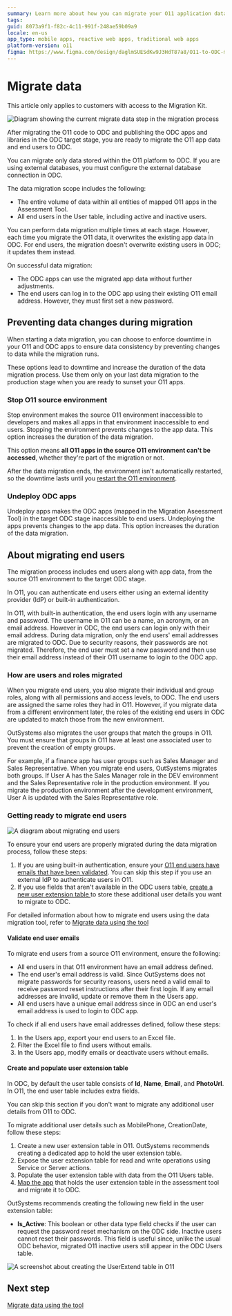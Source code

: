 ```yaml
---
summary: Learn more about how you can migrate your O11 application data and end-users to ODC 
tags: 
guid: 8073a9f1-f82c-4c11-991f-248ae59b09a9
locale: en-us
app_type: mobile apps, reactive web apps, traditional web apps
platform-version: o11
figma: https://www.figma.com/design/daglmSUESdKw9J3HdT87a8/O11-to-ODC-migration?node-id=2148-27
---
```


# Migrate data

<div class="info" markdown="1">

This article only applies to customers with access to the Migration Kit. 

</div>

![Diagram showing the current migrate data step in the migration process](images/execute-migrate-data-diag.png "Migrate data")

After migrating the O11 code to ODC and publishing the ODC apps and libraries in the ODC target stage, you are ready to migrate the O11 app data and end users to ODC.

<div class="info" markdown="1">

You can migrate only data stored within the O11 platform to ODC. If you are using external databases, you must configure the external database connection in ODC. 

</div>

The data migration scope includes the following:

* The entire volume of data within all entities of mapped O11 apps in the Assessment Tool.
* All end users in the User table, including active and inactive users.

You can perform data migration multiple times at each stage. However, each time you migrate the O11 data, it overwrites the existing app data in ODC. For end users, the migration doesn't overwrite existing users in ODC; it updates them instead.

On successful data migration:

* The ODC apps can use the migrated app data without further adjustments.
* The end users can log in to the ODC app using their existing O11 email address. However, they must first set a new password.

## Preventing data changes during migration

When starting a data migration, you can choose to enforce downtime in your O11 and ODC apps to ensure data consistency by preventing changes to data while the migration runs.

These options lead to downtime and increase the duration of the data migration process. Use them only on your last data migration to the production stage when you are ready to sunset your O11 apps.

### Stop O11 source environment

Stop environment makes the source O11 environment inaccessible to developers and makes all apps in that environment inaccessible to end users. Stopping the environment prevents changes to the app data. This option increases the duration of the data migration.

<div class="warning" markdown="1">

This option means **all O11 apps in the source O11 environment can't be accessed**, whether they're part of the migration or not.

</div>

After the data migration ends, the environment isn't automatically restarted, so the downtime lasts until you [restart the O11 environment](https://success.outsystems.com/support/troubleshooting/infrastructure_management/restart_services_on_outsystems_cloud/).

### Undeploy ODC apps

Undeploy apps makes the ODC apps (mapped in the Migration Aseessment Tool) in the target ODC stage inaccessible to end users. Undeploying the apps prevents changes to the app data. This option increases the duration of the data migration.

## About migrating end users

The migration process includes end users along with app data, from the source O11 environment to the target ODC stage.

In O11, you can authenticate end users either using an external identity provider (IdP) or built-in authentication.

In O11, with built-in authentication, the end users login with any username and password. The username in O11 can be a name, an acronym, or an email address. However in ODC, the end users can login only with their email address. During data migration, only the end users' email addresses are migrated to ODC. Due to security reasons, their passwords are not migrated. Therefore, the end user must set a new password and then use their email address instead of their O11 username to login to the ODC app.

### How are users and roles migrated

When you migrate end users, you also migrate their individual and group roles, along with all permissions and access levels, to ODC. The end users are assigned the same roles they had in O11. However, if you migrate data from a different environment later, the roles of the  existing end users in ODC are updated to match those from the new environment.

OutSystems also migrates the user groups that match the groups in O11. You must ensure that groups in O11 have at least one associated user to prevent the creation of empty groups.

For example, if a finance app has user groups such as Sales Manager and Sales Representative. When you migrate end users, OutSystems migrates both groups. If User A has the Sales Manager role in the DEV environment and the Sales Representative role in the production environment. If you migrate the production environment after the development environment, User A is updated with the Sales Representative role.

### Getting ready to migrate end users

![A diagram about migrating end users](images/migrate-end-user-diag.png "Migrating end users")

To ensure your end users are properly migrated during the data migration process, follow these steps:

1. If you are using built-in authentication, ensure your [O11 end users have emails that have been validated](#validate-end-user-emails). You can skip this step if you use an external IdP to authenticate users in O11.
1. If you use fields that aren't available in the ODC users table, [create a new user extension table ](#create-and-populate-user-extension-table)to store these additional user details you want to migrate to ODC.

For detailed information about how to migrate end users using the data migration tool, refer to [Migrate data using the tool](execute-how-to-migrate-data.md)

#### Validate end user emails

To migrate end users from a source O11 environment, ensure the following:

* All end users in that O11 environment have an email address defined.
* The end user's email address is valid. Since OutSystems does not migrate passwords for security reasons, users need a valid email to receive password reset instructions after their first login. If any email addresses are invalid, update or remove them in the Users app.
* All end users have a unique email address since in ODC an end user's email address is used to login to ODC app.  

To check if all end users have email addresses defined, follow these steps:

1. In the Users app, export your end users to an Excel file.
1. Filter the Excel file to find users without emails.
1. In the Users app, modify emails or deactivate users without emails.

#### Create and populate user extension table

In ODC, by default the user table consists of **Id**, **Name**, **Email**, and **PhotoUrl**. In O11, the end user table includes extra fields.

You can skip this section if you don't want to migrate any additional user details from O11 to ODC.

To migrate additional user details such as MobilePhone, CreationDate, follow these steps:

1. Create a new user extension table in O11. OutSystems recommends creating a dedicated app to hold the user extension table.
1. Expose the user extension table for read and write operations using Service or Server actions.
1. Populate the user extension table with data from the O11 Users table.
1. [Map the app](../plan/plan-map-apps.md) that holds the user extension table in the assessment tool and migrate it to ODC.

OutSystems recommends creating the following new field in the user extension table:

* **Is_Active**: This boolean or other data type field checks if the user can request the password reset mechanism on the ODC side. Inactive users cannot reset their passwords. This field is useful since, unlike the usual ODC behavior, migrated O11 inactive users still appear in the ODC Users table.

![A screenshot about creating the UserExtend table in O11](images/user-extend-table.png "UserExtend table creation")

## Next step

[Migrate data using the tool](execute-how-to-migrate-data.md)
